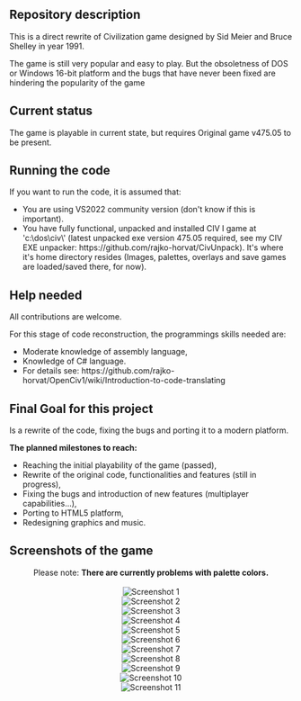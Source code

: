 ## Repository description
<p>This is a direct rewrite of Civilization game designed by Sid Meier and Bruce Shelley in year 1991.</p>
<p>The game is still very popular and easy to play. But the obsoletness of DOS or Windows 16-bit platform and the bugs that have never been fixed
are hindering the popularity of the game<p>

## Current status
<p>The game is playable in current state, but requires Original game v475.05 to be present.</p>

## Running the code
If you want to run the code, it is assumed that:
<ul>
<li>You are using VS2022 community version (don't know if this is important).</li>
<li>You have fully functional, unpacked and installed CIV I game at 'c:\dos\civ\' (latest unpacked exe version 475.05 required, see my CIV EXE unpacker: https://github.com/rajko-horvat/CivUnpack).
It's where it's home directory resides (Images, palettes, overlays and save games are loaded/saved there, for now).</li>
</ul>

## Help needed
<p>All contributions are welcome.</p>
For this stage of code reconstruction, the programmings skills needed are:
<ul>
<li>Moderate knowledge of assembly language,</li>
<li>Knowledge of C# language.</li>
<li>For details see: https://github.com/rajko-horvat/OpenCiv1/wiki/Introduction-to-code-translating</li>
</ul>

## Final Goal for this project
<p>Is a rewrite of the code, fixing the bugs and porting it to a modern platform.</p>
<b>The planned milestones to reach:</b>
<ul>
<li>Reaching the initial playability of the game (passed),</li>
<li>Rewrite of the original code, functionalities and features (still in progress),</li>
<li>Fixing the bugs and introduction of new features (multiplayer capabilities...),</li>
<li>Porting to HTML5 platform,</li>
<li>Redesigning graphics and music.</li>
</ul>

## Screenshots of the game
<p align="center">Please note: <b>There are currently problems with palette colors.</b></br></br>
<img src="Screenshots/Screenshot1.png" alt="Screenshot 1" /><br/>
<img src="Screenshots/Screenshot2.png" alt="Screenshot 2" /><br/>
<img src="Screenshots/Screenshot3.png" alt="Screenshot 3" /><br/>
<img src="Screenshots/Screenshot4.png" alt="Screenshot 4" /><br/>
<img src="Screenshots/Screenshot5.png" alt="Screenshot 5" /><br/>
<img src="Screenshots/Screenshot6.png" alt="Screenshot 6" /><br/>
<img src="Screenshots/Screenshot7.png" alt="Screenshot 7" /><br/>
<img src="Screenshots/Screenshot8.png" alt="Screenshot 8" /><br/>
<img src="Screenshots/Screenshot9.png" alt="Screenshot 9" /><br/>
<img src="Screenshots/Screenshot10.png" alt="Screenshot 10" /><br/>
<img src="Screenshots/Screenshot11.png" alt="Screenshot 11" /></p>